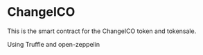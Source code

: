 # ChangeICO

This is the smart contract for the ChangeICO token and tokensale.

Using Truffle and open-zeppelin

